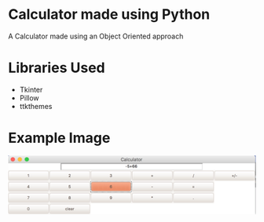 # Calculator made using Python
<p>A Calculator made using an Object Oriented approach</p>
<h1>Libraries Used </h1>
<ul>
<li>Tkinter</li>
<li>Pillow</li>
<li>ttkthemes</li>
 </ul>


# Example Image
![](example.png)




